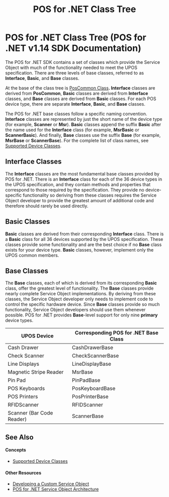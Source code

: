 ﻿---
title: POS for .NET Class Tree
description: POS for .NET Class Tree (POS for .NET v1.14 SDK Documentation)
ms.date: 02/27/2008
ms.topic: how-to
ms.custom: "pos-restored-from-archive,UpdateFrequency5"
---

# POS for .NET Class Tree (POS for .NET v1.14 SDK Documentation)

The POS for .NET SDK contains a set of classes which provide the Service Object with much of the functionality needed to meet the UPOS specification. There are three levels of base classes, referred to as **Interface**, **Basic**, and **Base** classes.

At the base of the class tree is [PosCommon Class](poscommon-class.md)**. Interface** classes are derived from **PosCommon**, **Basic** classes are derived from **Interface** classes, and **Base** classes are derived from **Basic** classes. For each POS device type, there are separate **Interface**, **Basic**, and **Base** classes.

The POS for .NET base classes follow a specific naming convention. **Interface** classes are represented by just the short name of the device type (for example, **Scanner** or **Msr**). **Basic** classes append the suffix **Basic** after the name used for the **Interface** class (for example, **MsrBasic** or **ScannerBasic**). And finally, **Base** classes use the suffix **Base** (for example, **MsrBase** or **ScannerBase**). For the complete list of class names, see [Supported Device Classes](supported-device-classes.md).

## Interface Classes

The **Interface** classes are the most fundamental base classes provided by POS for .NET. There is an **Interface** class for each of the 36 device types in the UPOS specification, and they contain methods and properties that correspond to those required by the specification. They provide no device-specific functionality so deriving from these classes requires the Service Object developer to provide the greatest amount of additional code and therefore should rarely be used directly.

## Basic Classes

**Basic** classes are derived from their corresponding **Interface** class. There is a **Basic** class for all 36 devices supported by the UPOS specification. These classes provide some functionality and are the best choice if no **Base** class exists for your device type. **Basic** classes, however, implement only the UPOS common members.

## Base Classes

The **Base** classes, each of which is derived from its corresponding **Basic** class, offer the greatest level of functionality. The **Base** classes provide nearly complete Service Object implementations. By deriving from these classes, the Service Object developer only needs to implement code to control the specific hardware device. Since **Base** classes provide so much functionality, Service Object developers should use them whenever possible. POS for .NET provides **Base**-level support for only nine **primary** device types.

| UPOS Device               | Corresponding POS for .NET Base Class |
|---------------------------|---------------------------------------|
| Cash Drawer               | CashDrawerBase                        |
| Check Scanner             | CheckScannerBase                      |
| Line Displays             | LineDisplayBase                       |
| Magnetic Stripe Reader    | MsrBase                               |
| Pin Pad                   | PinPadBase                            |
| POS Keyboards             | PosKeyboardBase                       |
| POS Printers              | PosPrinterBase                        |
| RFIDScanner               | RFIDScanner                           |
| Scanner (Bar Code Reader) | ScannerBase                           |

## See Also

#### Concepts

- [Supported Device Classes](supported-device-classes.md)

#### Other Resources

- [Developing a Custom Service Object](developing-a-custom-service-object.md)
- [POS for .NET Service Object Architecture](pos-for-net-service-object-architecture.md)
